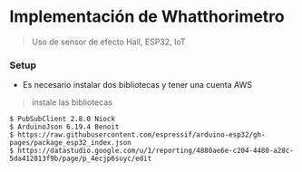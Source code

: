 # Implementación de Whatthorimetro 

> Uso de sensor de efecto Hall, ESP32, IoT

### Setup

- Es necesario instalar dos bibliotecas y tener una cuenta AWS

> instale las bibliotecas 

```shell
$ PubSubClient 2.8.0 Niock
$ ArduinoJson 6.19.4 Benoit
$ https://raw.githubusercontent.com/espressif/arduino-esp32/gh-pages/package_esp32_index.json
$ https://datastudio.google.com/u/1/reporting/4880ae6e-c204-4480-a28c-5da412813f9b/page/p_4ecjp6suyc/edit
```

